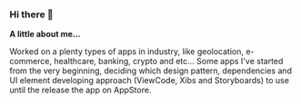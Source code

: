 ### Hi there 👋

**A little about me...**

Worked on a plenty types of apps in industry, like geolocation, e-commerce, healthcare, banking, crypto and etc... Some apps I've started from the very beginning, deciding which design pattern, dependencies and UI element developing approach (ViewCode, Xibs and Storyboards) to use until the release the app on AppStore.

